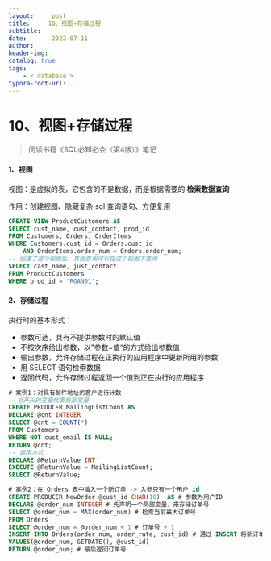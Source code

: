 ```yaml
---
layout:     post
title:     10、视图+存储过程
subtitle:  
date:       2022-07-11
author:     
header-img: 
catalog: true
tags:
    - < database >
typora-root-url: ..
---
```




# 10、视图+存储过程

> 阅读书籍《SQL必知必会（第4版）》笔记

#### 1、视图

视图：是虚拟的表，它包含的不是数据，而是根据需要的 **检索数据查询**

作用：创建视图、隐藏复杂 sql 查询语句、方便复用

```sql
CREATE VIEW ProductCustomers AS
SELECT cust_name, cust_contact, prod_id
FROM Customers, Orders, OrderItems
WHERE Customers.cust_id = Orders.cust_id
	AND OrderItems.order_num = Orders.order_num;
-- 创建了这个视图后，其他查询可以在这个视图下查询
SELECT cast_name, just_contact
FROM ProductCustomers
WHERE prod_id = 'RGAN01';
```

#### 2、存储过程

执行时的基本形式：

- 参数可选，具有不提供参数时的默认值
- 不按次序给出参数，以”参数=值“的方式给出参数值
- 输出参数，允许存储过程在正执行的应用程序中更新所用的参数
- 用 SELECT 语句检索数据
- 返回代码，允许存储过程返回一个值到正在执行的应用程序

```sql
# 案例1：对具有邮件地址的客户进行计数
-- @开头的变量代表局部变量
CREATE PRODUCER MailingListCount AS
DECLARE @cnt INTEGER
SELECT @cnt = COUNT(*)
FROM Customers
WHERE NOT cust_email IS NULL;
RETURN @cnt;
-- 调用方式
DECLARE @ReturnValue INT
EXECUTE @ReturnValue = MailingListCount;
SELECT @ReturnValue;
```

```sql
# 案例2：在 Orders 表中插入一个新订单 -> 入参只有一个用户 id
CREATE PRODUCER NewOrder @cust_id CHAR(10)  AS # 参数为用户ID
DECLARE @order_num INTEGER # 先声明一个局部变量，来存储订单号
SELECT @order_num = MAX(order_num) # 检索当前最大订单号
FROM Orders
SELECT @order_num = @order_num + 1 # 订单号 + 1
INSERT INTO Orders(order_num, order_rate, cust_id) # 通过 INSERT 将新订单插入
VALUES(@order_num, GETDATE(), @cust_id)
RETURN @order_num; # 最后返回订单号
```

